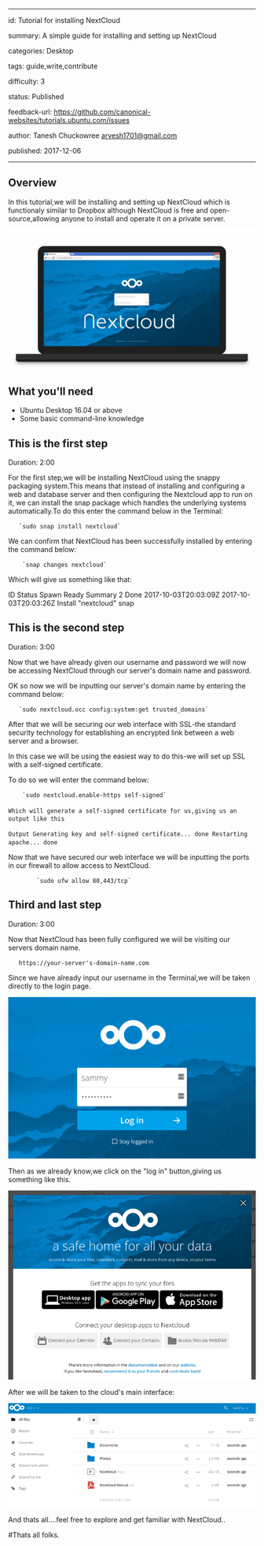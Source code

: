  ---
 id: Tutorial for installing NextCloud
 
 summary: A simple guide for installing and setting up NextCloud
 
 categories: Desktop
 
 tags: guide,write,contribute
 
 difficulty: 3
 
 status: Published
 
 feedback-url: https://github.com/canonical-websites/tutorials.ubuntu.com/issues
 
 author: Tanesh Chuckowree <arvesh1701@gmail.com>
 
 published: 2017-12-06
 
 ---
 
## Overview
 In this tutorial,we will be installing and setting up NextCloud which is functionaly similar to Dropbox although NextCloud is free and open-source,allowing anyone to  install and operate it on a private server.
 
 ![NextCloud](maxresdefault.jpg)



## What you'll need

- Ubuntu Desktop 16.04 or above
- Some basic command-line knowledge

## This is the first step
Duration: 2:00

  For the first step,we will be installing NextCloud using the  snappy packaging system.This means that instead of installing and configuring a web and database server and then configuring the Nextcloud app to run on it, we can install the snap package which handles the underlying systems automatically.To do this enter the command below in the Terminal:
  
       `sudo snap install nextcloud`

   We can confirm that NextCloud has been successfully installed by entering the command below:
   
        `snap changes nextcloud`
        
   Which will give us something like that:
   
ID   Status  Spawn                 Ready                 Summary
2    Done    2017-10-03T20:03:09Z  2017-10-03T20:03:26Z  Install "nextcloud" snap

  
## This is the second step
Duration: 3:00
  
  Now that we have already given our username and password we will now be accessing  NextCloud through our server's domain name and password.
  
  OK so now we will be inputting our server's domain name by entering the command below:
  
       `sudo nextcloud.occ config:system:get trusted_domains`
       
   After that we will be securing our web interface with SSL-the standard security technology for establishing an encrypted link between a web server and a browser.
   
   In this case we will be using the easiest way to do this-we will set up SSL with a self-signed certificate.
   
   To do so we will enter the command below:
   
        `sudo nextcloud.enable-https self-signed`
        
    Which will generate a self-signed certificate for us,giving us an output like this
    
 `Output
Generating key and self-signed certificate... done
Restarting apache... done`


Now that we have secured our web interface we will be inputting the ports in our firewall to allow access to NextCloud.

            `sudo ufw allow 80,443/tcp`
            
            
## Third and last step
Duration: 3:00

Now that NextCloud has been fully configured we wiil be visiting our servers domain name.

       https://your-server's-domain-name.com
       
Since we have already input our username in the Terminal,we will be taken directly to the login page.

 ![Login](login_page.png)
 
 Then as we already know,we click on the "log in" button,giving us something like this.
 
 ![After login](modal.png)
 
 After we will be taken to the cloud's main interface:
 
 ![Interface](main_page.png)
 
 And thats all....feel free to explore and get familiar with NextCloud..
 
 
#Thats all folks.
 
 

  
  
  
  
  
  
  
  
  
  
  
  
  
  
  
  
  
  
  
  
  
  
  
  
  
  
  
  

  
  
  

 
 
 
